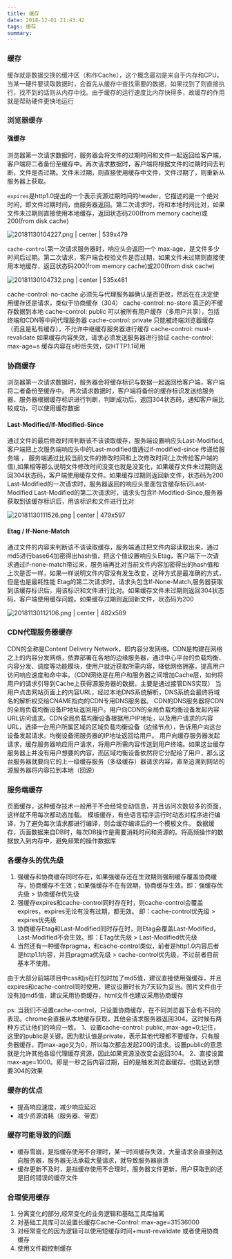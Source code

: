 ```yaml
---
title: 缓存
date: 2018-12-01 21:43:42
tags: 缓存
summary:
---
```

### 缓存
<span data-type="color" style="color:rgb(51, 51, 51)"><span data-type="background" style="background-color:rgb(255, 255, 255)">缓存就是数据交换的缓冲区（称作Cache），这个概念最初是来自于内存和CPU。当某一硬件要读取数据时，会首先从缓存中查找需要的数据，如果找到了则直接执行，找不到的话则从内存中找。由于缓存的运行速度比内存快得多，故缓存的作用就是帮助硬件更快地运行</span></span>

### <span data-type="color" style="color:rgb(51, 51, 51)"><span data-type="background" style="background-color:rgb(255, 255, 255)">浏览器缓存</span></span>
#### 强缓存
浏览器第一次请求数据时，服务器会将文件的过期时间和文件一起返回给客户端，客户端将二者备份至缓存中。再次请求数据时，客户端将根据文件的过期时间去判断，文件是否过期。文件未过期，则直接使用缓存中文件，文件过期了，则重新从服务器上获取。

`expires`是http1.0提出的一个表示资源过期时间的header，它描述的是一个绝对时间，即文件过期时间，由服务器返回。第二次请求时，将和本地时间比对，如果文件未过期则直接使用本地缓存，返回状态码200(from memory cache)或200(from disk cache)


![20181130104227.png | center | 539x479](https://cdn.nlark.com/yuque/0/2018/png/115449/1543545757681-41588cdb-cde0-415b-88b8-0b6d0741da93.png "")


`cache-control`第一次请求服务器时，响应头会返回一个 max-age，是文件多少时间后过期。第二次请求，客户端会校验文件是否过期，如果文件未过期则直接使用本地缓存，返回状态码200(from memory cache)或200(from disk cache)


![20181130104732.png | center | 535x481](https://cdn.nlark.com/yuque/0/2018/png/115449/1543546063708-4ce187d9-49f2-4396-8378-40d472b25e2e.png "")


cache-control: no-cache 必须先与代理服务器确认是否更改，然后在在决定使用缓存还是请求，类似于协商缓存（304）
cache-control: no-store 真正的不缓存数据到本地
cache-control: public 可以被所有用户缓存（多用户共享），包括终端和CDN等中间代理服务器
cache-control: private 只能被终端浏览器缓存（而且是私有缓存），不允许中继缓存服务器进行缓存
cache-control: must-revalidate 如果缓存内容失效，请求必须发送服务器进行验证
cache-control: max-age=s 缓存内容在s秒后失效，仅HTTP1.1可用

### 协商缓存
浏览器第一次请求数据时，服务器会将缓存标识与数据一起返回给客户端，客户端将二者备份至缓存中。 再次请求数据时，客户端将备份的缓存标识发送给服务器，服务器根据缓存标识进行判断，判断成功后，返回304状态码，通知客户端比较成功，可以使用缓存数据
#### Last-Modified/If-Modified-Since
通过文件的最后修改时间判断该不该读取缓存，服务端设置响应头Last-Modified,客户端把上次服务端响应头中的Last-modified值通过if-modified-since 传递给服务端 ， 服务端通过比较当前文件的修改时间和上次修改时间(上次传给客户端的值),如果相等那么说明文件修改时间没变也就是没变化，如果缓存文件未过期则返回304状态码，客户端使用缓存文件。如果缓存过期则返回新文件，状态码为200
Last-Modified的一次请求时，服务器返回的响应头里面包含缓存标识Last-Modified
Last-Modified的第二次请求时，请求头包含If-Modified-Since,服务器获取到该缓存标识后，用该标识和文件进行比对

![20181130111526.png | center | 479x597](https://cdn.nlark.com/yuque/0/2018/png/115449/1543547799880-95da67db-885d-45cc-9914-fbdcb0a7d795.png "")


#### Etag / If-None-Match
通过文件的内容来判断该不该读取缓存，服务端通过把文件内容读取出来，通过md5进行base64加密得出hash值，把这个值设置响应头Etag，客户端下一次请求通过if-none-match带过来，服务端再比对当前文件内容加密得出的hash值和上次是否一样，如果一样说明文件内容没有发生改变，这种方式是最准确的方式，但是也是最耗性能
Etag的第二次请求时，请求头包含If-None-Match,服务器获取到该缓存标识后，用该标识和文件进行比对。如果缓存文件未过期则返回304状态码，客户端使用缓存问题。如果缓存过期则返回新文件，状态码为200


![20181130112106.png | center | 482x589](https://cdn.nlark.com/yuque/0/2018/png/115449/1543548195892-8b5b157b-5a2f-4cd8-8491-3f6be513ad89.png "")


### CDN代理服务器缓存
CDN的全称是Content Delivery Network，即内容分发网络。CDN是构建在网络之上的内容分发网络，依靠部署在各地的边缘服务器，通过中心平台的负载均衡、内容分发、调度等功能模块，使用户就近获取所需内容，降低网络拥塞，提高用户访问响应速度和命中率。（CDN网络是在用户和服务器之间增加Cache层，如何将用户的请求引导到Cache上获得源服务器的数据，主要是通过接管DNS实现）
当用户点击网站页面上的内容URL，经过本地DNS系统解析，DNS系统会最终将域名的解析权交给CNAME指向的CDN专用DNS服务器。
CDN的DNS服务器将CDN的全局负载均衡设备IP地址返回用户。用户向CDN的全局负载均衡设备发起内容URL访问请求。CDN全局负载均衡设备根据用户IP地址，以及用户请求的内容URL，选择一台用户所属区域的区域负载均衡设备（边缘节点），告诉用户向这台设备发起请求。均衡设备把服务器的IP地址返回给用户。
用户向缓存服务器发起请求，缓存服务器响应用户请求，将用户所需内容传送到用户终端。如果这台缓存服务器上并没有用户想要的内容，而区域均衡设备依然将它分配给了用户，那么这台服务器就要向它的上一级缓存服务（多级缓存）器请求内容，直至追溯到网站的源服务器将内容拉到本地（回源）

### 服务端缓存
页面缓存，这种缓存技术一般用于不会经常变动信息，并且访问次数较多的页面，这样就不用每次都动态加载。
模板缓存，有些语言程序运行时动态对程序进行编译，为了避免每次请求都进行编译，则会缓存编译后的一个模板文件。
数据缓存，页面数据来自DB时，每次DB操作是需要消耗时间和资源的。将高频操作的数据放入到内存中，避免频繁的操作数据库

### 各缓存头的优先级
1. 强缓存和协商缓存同时存在，如果强缓存还在生效期则强制缓存覆盖协商缓存，协商缓存不生效；如果强缓存不在有效期，协商缓存生效。即：强缓存优先级 > 协商缓存优先级
2. 强缓存expires和cache-control同时存在时，则cache-control会覆盖expires，expires无论有没有过期，都无效。 即：cache-control优先级 > expires优先级
3. 协商缓存Etag和Last-Modified同时存在时，则Etag会覆盖Last-Modified，Last-Modified不会生效。即：ETag优先级 > Last-Modified优先级
4. 当然还有一种缓存pragma，和cache-control类似，前者是http1.0内容后者是http1.1内容，并且pragma优先级 > cache-control优先级，不过前者目前基本不使用。

由于大部分前端项目中css和js在打包时加了md5值，建议直接使用强缓存，并且expires和cache-control同时使用，建议设置时长为7天较为妥当。图片文件由于没有加md5值，建议采用协商缓存，html文件也建议采用协商缓存

ps: 当我们不设置cache-control，只设置协商缓存，在不同浏览器下会有不同的表现。chrome会直接从本地缓存获取，其他会请求服务器返回304。这时候有两种方式让他们的响应一致。
1、设置cache-control: public, max-age=0;记住，这里的public是关键。因为默认值是private，表示其他代理都不要缓存，只有服务器缓存，而max-age又为0，所以每次都会发起200的请求。设置public的意思就是允许其他各级代理缓存资源，因此如果资源没改变会返回304。 
2、直接设置max-age=1000。即是一秒之后内容过期，目的是触发浏览器缓存。也能达到想要304的效果

### 缓存的优点
* 提高响应速度，减少响应延迟
* 减少资源消耗（服务器、带宽）

### 缓存可能导致的问题
* 缓存雪崩，是指缓存使用不合理时，某一时间缓存失效，大量请求会直接到达向服务器，服务器无法承载大量请求，就导致服务器崩溃
* 缓存更新不及时，是指缓存使用不合理时，服务器文件更新，用户获取到的还是旧的错误的缓存文件

### 合理使用缓存
1. 分离变化的部分,经常变化的业务逻辑和基础工具库抽离
2. 对基础工具库可以设置长缓存Cache-Control: max-age=31536000
3. 对经常变化的因为逻辑可以使用短缓存时间+must-revalidate 或者使用协商缓存
4. 使用文件戳控制缓存